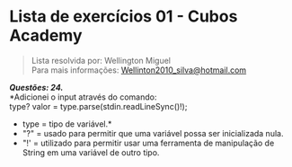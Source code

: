 # Lista de exercícios 01 - Cubos Academy 
> Lista resolvida por: Wellington Miguel     
> Para mais informações: Wellinton2010_silva@hotmail.com      

**_Questões: 24._**       
*Adicionei o input através do comando:     
type? valor = type.parse(stdin.readLineSync()!);     
- type = tipo de variável.*
- "?" = usado para permitir que uma variável possa ser inicializada nula.
- "!' = utilizado para permitir usar uma ferramenta de manipulação de String em uma variável de outro tipo.
